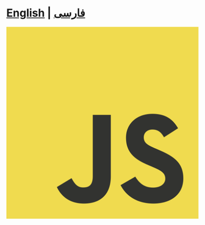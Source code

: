 # [English](./javascript_en/what_is_javascript.md) | [فارسی](./javascript_fa/what_is_javascript.md)

[![javascript logo](./assets/images/javascript_logo.png)](https://en.wikipedia.org/wiki/JavaScript)
